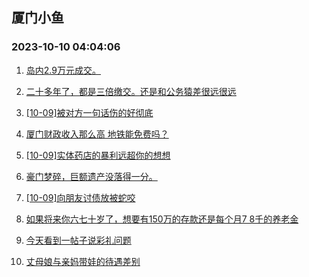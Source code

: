 ## 厦门小鱼 
### 2023-10-10 04:04:06

1. [岛内2.9万元成交。](http://bbs.xmfish.com/read-htm-tid-18085336.html)

2. [二十多年了，都是三倍缴交。还是和公务猿差很远很远](http://bbs.xmfish.com/read-htm-tid-18085350.html)

3. [[10-09]被对方一句话伤的好彻底](http://bbs.xmfish.com/read-htm-tid-18085356.html)

4. [厦门财政收入那么高 地铁能免费吗？](http://bbs.xmfish.com/read-htm-tid-18085346.html)

5. [[10-09]实体药店的暴利远超你的想想](http://bbs.xmfish.com/read-htm-tid-18085517.html)

6. [豪门梦碎，巨额遗产没落得一分。](http://bbs.xmfish.com/read-htm-tid-18085604.html)

7. [[10-09]向朋友讨债放被蛇咬](http://bbs.xmfish.com/read-htm-tid-18085472.html)

8. [如果将来你六七十岁了，想要有150万的存款还是每个月7 8千的养老金](http://bbs.xmfish.com/read-htm-tid-18085473.html)

9. [今天看到一帖子说彩礼问题](http://bbs.xmfish.com/read-htm-tid-18085501.html)

10. [丈母娘与亲妈带娃的待遇差别](http://bbs.xmfish.com/read-htm-tid-18085542.html)

